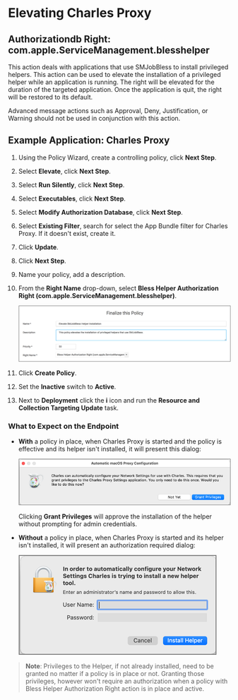 [title]: # (Elevate Charles Proxy)
[tags]: # (authdb, sysex)
[priority]: # (7)
# Elevating Charles Proxy

## Authorizationdb Right: com.apple.ServiceManagement.blesshelper

This action deals with applications that use SMJobBless to install privileged helpers. This action can be used to elevate the installation of a privileged helper while an application is running. The right will be elevated for the duration of the targeted application. Once the application is quit, the right will be restored to its default.

Advanced message actions such as Approval, Deny, Justification, or Warning should not be used in conjunction with this action.

## Example Application: Charles Proxy

1. Using the Policy Wizard, create a controlling policy, click __Next Step__.
1. Select __Elevate__, click __Next Step__.
1. Select __Run Silently__, click __Next Step__.
1. Select __Executables__, click __Next Step__.
1. Select __Modify Authorization Database__, click __Next Step__.
1. Select __Existing Filter__, search for select the App Bundle filter for Charles Proxy. If it doesn't exist, create it.
1. Click __Update__.
1. Click __Next Step__.
1. Name your policy, add a description.
1. From the __Right Name__ drop-down, select __Bless Helper Authorization Right (com.apple.ServiceManagement.blesshelper)__.

   ![bless helper](images/db-right/bless-helper.png "Right Name drop-down selection")
1. Click __Create Policy__.
1. Set the __Inactive__ switch to __Active__.
1. Next to __Deployment__ click the __i__ icon and run the __Resource and Collection Targeting Update__ task.

### What to Expect on the Endpoint

* __With__ a policy in place, when Charles Proxy is started and the policy is effective and its helper isn't installed, it will present this dialog:

  ![policy](images/db-right/bless-helper-1.png "Policy in place allow automatic configuration")

  Clicking __Grant Privileges__ will approve the installation of the helper without prompting for admin credentials.
* __Without__ a policy in place, when Charles Proxy is started and its helper isn't installed, it will present an authorization required dialog:

  ![no policy](images/db-right/bless-helper-2.png "No policy in place requiring authentication by user")

>**Note**: Privileges to the Helper, if not already installed, need to be granted no matter if a policy is in place or not. Granting those privileges, however won't require an authorization when a policy with Bless Helper Authorization Right action is in place and active.

